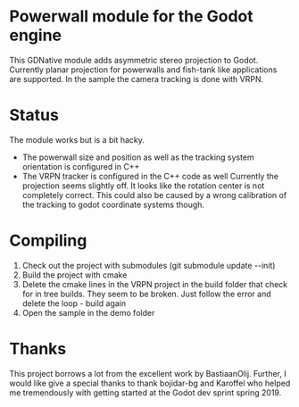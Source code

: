 # Powerwall module for the Godot engine

This GDNative module adds asymmetric stereo projection to Godot. Currently planar projection for powerwalls and fish-tank like applications are supported. In the sample the camera tracking is done with VRPN.

# Status
The module works but is a bit hacky. 
- The powerwall size and position as well as the tracking system orientation is configured in C++
- The VRPN tracker is configured in the C++ code as well
Currently the projection seems slightly off. It looks like the rotation center is not completely correct. This could also be caused by a wrong calibration of the tracking to godot coordinate systems though.

# Compiling
1. Check out the project with submodules (git submodule update --init)
2. Build the project with cmake
3. Delete the cmake lines in the VRPN project in the build folder that check for in tree builds. They seem to be broken. Just follow the error and delete the loop - build again
4. Open the sample in the demo folder

# Thanks
This project borrows a lot from the excellent work by BastiaanOlij. Further, I would like give a special thanks to thank bojidar-bg and Karoffel who helped me tremendously with getting started at the Godot dev sprint spring 2019.
